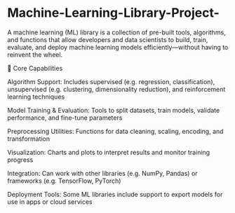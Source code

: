 # Machine-Learning-Library-Project-

A machine learning (ML) library is a collection of pre-built tools, algorithms, and functions that allow developers and data scientists to build, train, evaluate, and deploy machine learning models efficiently—without having to reinvent the wheel.

🔧 Core Capabilities

Algorithm Support: Includes supervised (e.g. regression, classification), unsupervised (e.g. clustering, dimensionality reduction), and reinforcement learning techniques

Model Training & Evaluation: Tools to split datasets, train models, validate performance, and fine-tune parameters

Preprocessing Utilities: Functions for data cleaning, scaling, encoding, and transformation

Visualization: Charts and plots to interpret results and monitor training progress

Integration: Can work with other libraries (e.g. NumPy, Pandas) or frameworks (e.g. TensorFlow, PyTorch)

Deployment Tools: Some ML libraries include support to export models for use in apps or cloud services
